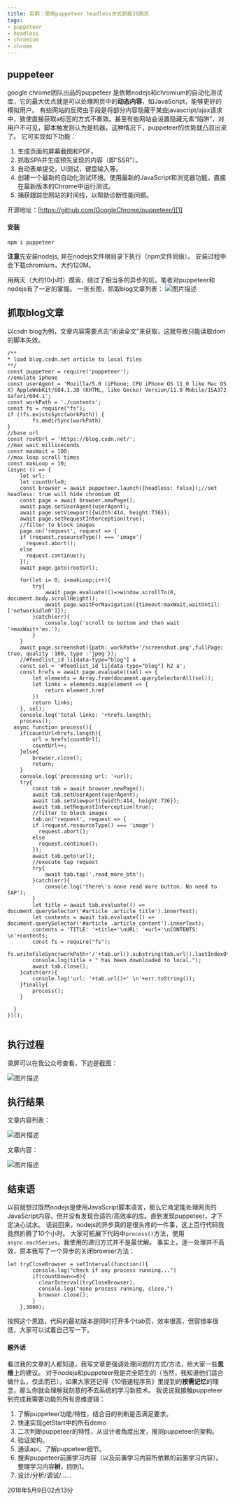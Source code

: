 ```yaml
---
title: 实例：使用puppeteer headless方式抓取JS网页
tags:
- puppeteer
- headless
- chromium
- chrome
---
```


## puppeteer ##
google chrome团队出品的puppeteer 是依赖nodejs和chromium的自动化测试库，它的最大优点就是可以处理网页中的**动态内容**，如JavaScript，能够更好的模拟用户。
有些网站的反爬虫手段是将部分内容隐藏于某些javascript/ajax请求中，致使直接获取a标签的方式不奏效。甚至有些网站会设置隐藏元素“陷阱”，对用户不可见，脚本触发则认为是机器。这种情况下，puppeteer的优势就凸显出来了。
它可实现如下功能：
1. 生成页面的屏幕截图和PDF。
2. 抓取SPA并生成预先呈现的内容（即“SSR”）。
3. 自动表单提交，UI测试，键盘输入等。
4. 创建一个最新的自动化测试环境。使用最新的JavaScript和浏览器功能，直接在最新版本的Chrome中运行测试。
5. 捕获跟踪您网站的时间线，以帮助诊断性能问题。

开源地址：[https://github.com/GoogleChrome/puppeteer/][1]
#### 安装 ####
```
npm i puppeteer
```
**注意**先安装nodejs, 并在nodejs文件根目录下执行（npm文件同级）。
安装过程中会下载chromium，大约120M。

用两天（大约10小时）摸索，绕过了相当多的异步的坑，笔者对puppeteer和nodejs有了一定的掌握。
一张长图，抓取blog文章列表：
![图片描述][2]

## 抓取blog文章 ##
以csdn blog为例，文章内容需要点击“阅读全文”来获取，这就导致只能读取dom的脚本失效。

```
/**
* load blog.csdn.net article to local files
**/
const puppeteer = require('puppeteer');
//emulate iphone
const userAgent = 'Mozilla/5.0 (iPhone; CPU iPhone OS 11_0 like Mac OS X) AppleWebKit/604.1.38 (KHTML, like Gecko) Version/11.0 Mobile/15A372 Safari/604.1';
const workPath = './contents';
const fs = require("fs");
if (!fs.existsSync(workPath)) {
        fs.mkdirSync(workPath)
}
//base url
const rootUrl = 'https://blog.csdn.net/';
//max wait milliseconds
const maxWait = 100;
//max loop scroll times
const makLoop = 10;
(async () => {
    let url;
    let countUrl=0;
    const browser = await puppeteer.launch({headless: false});//set headless: true will hide chromium UI
    const page = await browser.newPage();
    await page.setUserAgent(userAgent);
    await page.setViewport({width:414, height:736});
    await page.setRequestInterception(true);
    //filter to block images
    page.on('request', request => {
    if (request.resourceType() === 'image')
      request.abort();
    else
      request.continue();
    });
    await page.goto(rootUrl);

    for(let i= 0; i<makLoop;i++){
        try{
            await page.evaluate(()=>window.scrollTo(0, document.body.scrollHeight));
            await page.waitForNavigation({timeout:maxWait,waitUntil: ['networkidle0']});
        }catch(err){
            console.log('scroll to bottom and then wait '+maxWait+'ms.');
        }
    }
    await page.screenshot({path: workPath+'/screenshot.png',fullPage: true, quality :100, type :'jpeg'});
    //#feedlist_id li[data-type="blog"] a
    const sel = '#feedlist_id li[data-type="blog"] h2 a';
    const hrefs = await page.evaluate((sel) => {
        let elements = Array.from(document.querySelectorAll(sel));
        let links = elements.map(element => {
            return element.href
        })
        return links;
    }, sel);
    console.log('total links: '+hrefs.length);
    process();
  async function process(){
    if(countUrl<hrefs.length){
        url = hrefs[countUrl];
        countUrl++;
    }else{
        browser.close();
        return;
    }
    console.log('processing url: '+url);
    try{
        const tab = await browser.newPage();
        await tab.setUserAgent(userAgent);
        await tab.setViewport({width:414, height:736});
        await tab.setRequestInterception(true);
        //filter to block images
        tab.on('request', request => {
        if (request.resourceType() === 'image')
          request.abort();
        else
          request.continue();
        });
        await tab.goto(url);
        //execute tap request
        try{
            await tab.tap('.read_more_btn');
        }catch(err){
            console.log('there\'s none read more button. No need to TAP');
        }
        let title = await tab.evaluate(() => document.querySelector('#article .article_title').innerText);
        let contents = await tab.evaluate(() => document.querySelector('#article .article_content').innerText);
        contents = 'TITLE: '+title+'\nURL: '+url+'\nCONTENTS: \n'+contents;
        const fs = require("fs");
        fs.writeFileSync(workPath+'/'+tab.url().substring(tab.url().lastIndexOf('/'),tab.url().length)+'.txt',contents);
        console.log(title + " has been downloaded to local.");
        await tab.close();
    }catch(err){
        console.log('url: '+tab.url()+' \n'+err.toString());
    }finally{
        process();
    }

  }
})();


```
## 执行过程 ##
录屏可以在我公众号查看，下边是截图：

![图片描述][3]

## 执行结果 ##
文章内容列表：

![图片描述][4]

文章内容：

![图片描述][5]

## 结束语 ##

以前就想过既然nodejs是使用JavaScript脚本语言，那么它肯定能处理网页的JavaScript内容，但并没有发现合适的/高效率的库。直到发现puppeteer，才下定决心试水。
话说回来，nodejs的异步真的是很头疼的一件事，这上百行代码我竟然折腾了10个小时。
大家可拓展下代码中`process()`方法，使用`async.eachSeries`，我使用的递归方式并不是最优解。
事实上，逐一处理并不高效，原本我写了一个异步的关闭browser方法：

```
let tryCloseBrowser = setInterval(function(){
        console.log("check if any process running...")
        if(countDown<=0){
          clearInterval(tryCloseBrowser);
          console.log("none process running, close.")
          browser.close();
        }
    },3000);
```
按照这个思路，代码的最初版本是同时打开多个tab页，效率很高，但容错率很低，大家可以试着自己写一下。

#### 题外话 ####

看过我的文章的人都知道，我写文章更强调处理问题的方式/方法，给大家一些**思维**上的建议。
对于nodejs和puppeteer我是完全陌生的（当然，我知道他们适合做什么，仅此而已）。如果大家还记得《10倍速程序员》里提到的**按需记忆**的理念，那么你就会理解我刻意的**不**去系统的学习新技术。
我说说我接触puppeteer到完成我需要功能的所有思维逻辑：
1. 了解puppeteer功能/特性，结合目的判断是否满足要求。
2. 快速实现getStart中的所有demo
3. 二次判断puppeteer的特性，从设计者角度出发，推测puppeteer的架构。
4. 验证架构。
5. 通读api，了解puppeteer细节。
6. 搜索puppeteer前置学习内容（以及前置学习内容所依赖的前置学习内容）。整理学习内容**树**，回到1。
7. 设计/分析/调试/……

2018年5月9日02点13分

  [1]: https://github.com/GoogleChrome/puppeteer/
  [2]: /assets/images/20180509/1.jpg
  [3]: /assets/images/20180509/2.png
  [4]: /assets/images/20180509/3.png
  [5]: /assets/images/20180509/4.png
